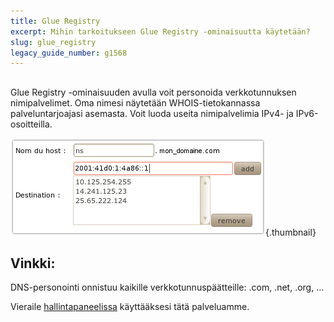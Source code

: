 ```yaml
---
title: Glue Registry
excerpt: Mihin tarkoitukseen Glue Registry -ominaisuutta käytetään?
slug: glue_registry
legacy_guide_number: g1568
---
```



## 
Glue Registry -ominaisuuden avulla voit personoida verkkotunnuksen nimipalvelimet. Oma nimesi näytetään WHOIS-tietokannassa palveluntarjoajasi asemasta. Voit luoda useita nimipalvelimia IPv4- ja IPv6-osoitteilla.

![](images/img_2175.jpg){.thumbnail}

## Vinkki:
DNS-personointi onnistuu kaikille verkkotunnuspäätteille: .com, .net, .org, ...

Vieraile [hallintapaneelissa](https://www.ovh.com/manager/web/login.html) käyttääksesi tätä palveluamme.

